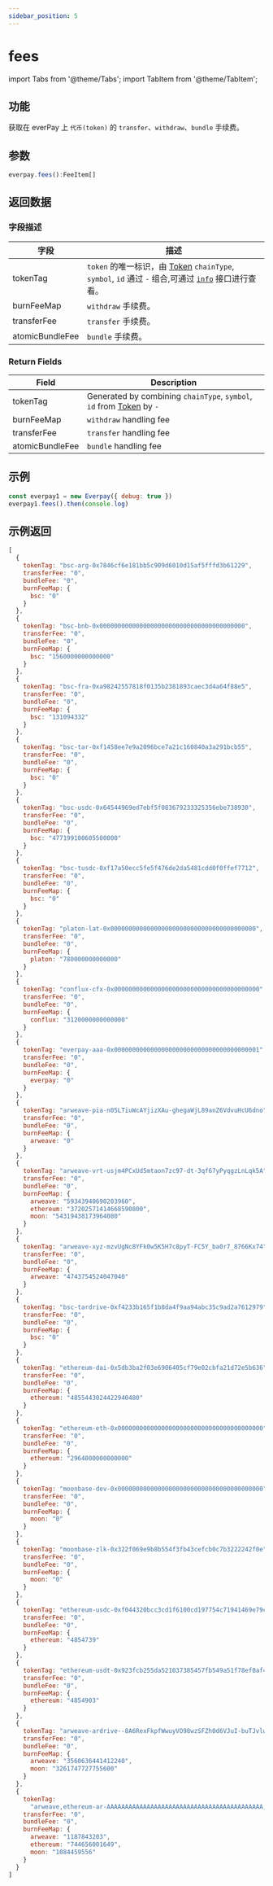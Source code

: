 ```yaml
---
sidebar_position: 5
---
```


# fees

import Tabs from '@theme/Tabs';
import TabItem from '@theme/TabItem';

## 功能

获取在 everPay 上 `代币(token)` 的 `transfer`、`withdraw`、`bundle` 手续费。

## 参数

```ts
everpay.fees():FeeItem[]
```

## 返回数据

<Tabs>
<TabItem value="field" label="返回字段" default>

### 字段描述

|字段|描述|
|---|---|
|tokenTag|`token` 的唯一标识，由 [Token](./info#token-字段描述) `chainType`, `symbol`, `id` 通过 `-` 组合,可通过 [`info`](./info.md) 接口进行查看。|
|burnFeeMap|`withdraw` 手续费。|
|transferFee| `transfer` 手续费。|
|atomicBundleFee| `bundle` 手续费。|

</TabItem>

<TabItem value="type" label="返回类型">

### Return Fields

|Field|Description|
|---|---|
|tokenTag|Generated by combining `chainType`, `symbol`, `id` from [Token](./info#token-field-description) by `-`|
|burnFeeMap|`withdraw` handling fee|
|transferFee|`transfer` handling fee|
|atomicBundleFee| `bundle` handling fee|

</TabItem>
</Tabs>

## 示例

```js
const everpay1 = new Everpay({ debug: true })
everpay1.fees().then(console.log)
```

## 示例返回

```js
[
  {
    tokenTag: "bsc-arg-0x7846cf6e181bb5c909d6010d15af5fffd3b61229",
    transferFee: "0",
    bundleFee: "0",
    burnFeeMap: {
      bsc: "0"
    }
  },
  {
    tokenTag: "bsc-bnb-0x0000000000000000000000000000000000000000",
    transferFee: "0",
    bundleFee: "0",
    burnFeeMap: {
      bsc: "1560000000000000"
    }
  },
  {
    tokenTag: "bsc-fra-0xa98242557818f0135b2381893caec3d4a64f88e5",
    transferFee: "0",
    bundleFee: "0",
    burnFeeMap: {
      bsc: "131094332"
    }
  },
  {
    tokenTag: "bsc-tar-0xf1458ee7e9a2096bce7a21c160840a3a291bcb55",
    transferFee: "0",
    bundleFee: "0",
    burnFeeMap: {
      bsc: "0"
    }
  },
  {
    tokenTag: "bsc-usdc-0x64544969ed7ebf5f083679233325356ebe738930",
    transferFee: "0",
    bundleFee: "0",
    burnFeeMap: {
      bsc: "477199100605500000"
    }
  },
  {
    tokenTag: "bsc-tusdc-0xf17a50ecc5fe5f476de2da5481cdd0f0ffef7712",
    transferFee: "0",
    bundleFee: "0",
    burnFeeMap: {
      bsc: "0"
    }
  },
  {
    tokenTag: "platon-lat-0x0000000000000000000000000000000000000000",
    transferFee: "0",
    bundleFee: "0",
    burnFeeMap: {
      platon: "780000000000000"
    }
  },
  {
    tokenTag: "conflux-cfx-0x0000000000000000000000000000000000000000",
    transferFee: "0",
    bundleFee: "0",
    burnFeeMap: {
      conflux: "3120000000000000"
    }
  },
  {
    tokenTag: "everpay-aaa-0x0000000000000000000000000000000000000001",
    transferFee: "0",
    bundleFee: "0",
    burnFeeMap: {
      everpay: "0"
    }
  },
  {
    tokenTag: "arweave-pia-n05LTiuWcAYjizXAu-ghegaWjL89anZ6VdvuHcU6dno",
    transferFee: "0",
    bundleFee: "0",
    burnFeeMap: {
      arweave: "0"
    }
  },
  {
    tokenTag: "arweave-vrt-usjm4PCxUd5mtaon7zc97-dt-3qf67yPyqgzLnLqk5A",
    transferFee: "0",
    bundleFee: "0",
    burnFeeMap: {
      arweave: "59343940690203960",
      ethereum: "37202571414668590800",
      moon: "54319438173964080"
    }
  },
  {
    tokenTag: "arweave-xyz-mzvUgNc8YFk0w5K5H7c8pyT-FC5Y_ba0r7_8766Kx74",
    transferFee: "0",
    bundleFee: "0",
    burnFeeMap: {
      arweave: "4743754524047040"
    }
  },
  {
    tokenTag: "bsc-tardrive-0xf4233b165f1b8da4f9aa94abc35c9ad2a7612979",
    transferFee: "0",
    bundleFee: "0",
    burnFeeMap: {
      bsc: "0"
    }
  },
  {
    tokenTag: "ethereum-dai-0x5db3ba2f03e6906405cf79e02cbfa21d72e5b636",
    transferFee: "0",
    bundleFee: "0",
    burnFeeMap: {
      ethereum: "4855443024422940480"
    }
  },
  {
    tokenTag: "ethereum-eth-0x0000000000000000000000000000000000000000",
    transferFee: "0",
    bundleFee: "0",
    burnFeeMap: {
      ethereum: "2964000000000000"
    }
  },
  {
    tokenTag: "moonbase-dev-0x0000000000000000000000000000000000000000",
    transferFee: "0",
    bundleFee: "0",
    burnFeeMap: {
      moon: "0"
    }
  },
  {
    tokenTag: "moonbase-zlk-0x322f069e9b8b554f3fb43cefcb0c7b3222242f0e",
    transferFee: "0",
    bundleFee: "0",
    burnFeeMap: {
      moon: "0"
    }
  },
  {
    tokenTag: "ethereum-usdc-0xf044320bcc3cd1f6100cd197754c71941469e79c",
    transferFee: "0",
    bundleFee: "0",
    burnFeeMap: {
      ethereum: "4854739"
    }
  },
  {
    tokenTag: "ethereum-usdt-0x923fcb255da521037385457fb549a51f78ef0af4",
    transferFee: "0",
    bundleFee: "0",
    burnFeeMap: {
      ethereum: "4854903"
    }
  },
  {
    tokenTag: "arweave-ardrive--8A6RexFkpfWwuyVO98wzSFZh0d6VJuI-buTJvlwOJQ",
    transferFee: "0",
    bundleFee: "0",
    burnFeeMap: {
      arweave: "3560636441412240",
      moon: "3261747727755600"
    }
  },
  {
    tokenTag:
      "arweave,ethereum-ar-AAAAAAAAAAAAAAAAAAAAAAAAAAAAAAAAAAAAAAAAAAA,0x83ea4a2fe3ead9a7b204ab2d56cb0b81d71489c8",
    transferFee: "0",
    bundleFee: "0",
    burnFeeMap: {
      arweave: "1187843203",
      ethereum: "744656001649",
      moon: "1084459556"
    }
  }
]

```
